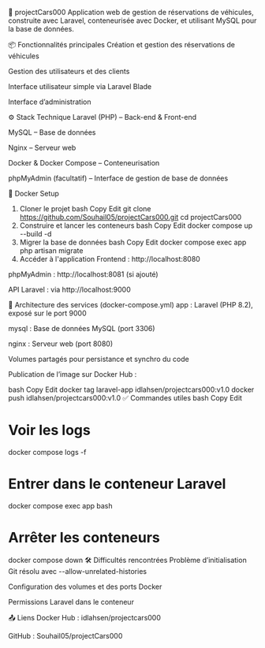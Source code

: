🚗 projectCars000
Application web de gestion de réservations de véhicules, construite avec Laravel, conteneurisée avec Docker, et utilisant MySQL pour la base de données.

📦 Fonctionnalités principales
Création et gestion des réservations de véhicules

Gestion des utilisateurs et des clients

Interface utilisateur simple via Laravel Blade

Interface d’administration

⚙️ Stack Technique
Laravel (PHP) – Back-end & Front-end

MySQL – Base de données

Nginx – Serveur web

Docker & Docker Compose – Conteneurisation

phpMyAdmin (facultatif) – Interface de gestion de base de données

🐳 Docker Setup
1. Cloner le projet
bash
Copy
Edit
git clone https://github.com/Souhail05/projectCars000.git
cd projectCars000
2. Construire et lancer les conteneurs
bash
Copy
Edit
docker compose up --build -d
3. Migrer la base de données
bash
Copy
Edit
docker compose exec app php artisan migrate
4. Accéder à l'application
Frontend : http://localhost:8080

phpMyAdmin : http://localhost:8081 (si ajouté)

API Laravel : via http://localhost:9000

🧱 Architecture des services (docker-compose.yml)
app : Laravel (PHP 8.2), exposé sur le port 9000

mysql : Base de données MySQL (port 3306)

nginx : Serveur web (port 8080)

Volumes partagés pour persistance et synchro du code

Publication de l’image sur Docker Hub :

bash
Copy
Edit
docker tag laravel-app idlahsen/projectcars000:v1.0
docker push idlahsen/projectcars000:v1.0
✅ Commandes utiles
bash
Copy
Edit
# Voir les logs
docker compose logs -f

# Entrer dans le conteneur Laravel
docker compose exec app bash

# Arrêter les conteneurs
docker compose down
🛠 Difficultés rencontrées
Problème d’initialisation Git résolu avec --allow-unrelated-histories

Configuration des volumes et des ports Docker

Permissions Laravel dans le conteneur

📤 Liens
Docker Hub : idlahsen/projectcars000

GitHub : Souhail05/projectCars000

